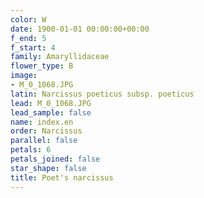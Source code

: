 ```yaml
---
color: W
date: 1900-01-01 00:00:00+00:00
f_end: 5
f_start: 4
family: Amaryllidaceae
flower_type: B
image:
- M_0_1068.JPG
latin: Narcissus poeticus subsp. poeticus
lead: M_0_1068.JPG
lead_sample: false
name: index.en
order: Narcissus
parallel: false
petals: 6
petals_joined: false
star_shape: false
title: Poet's narcissus
---
```

